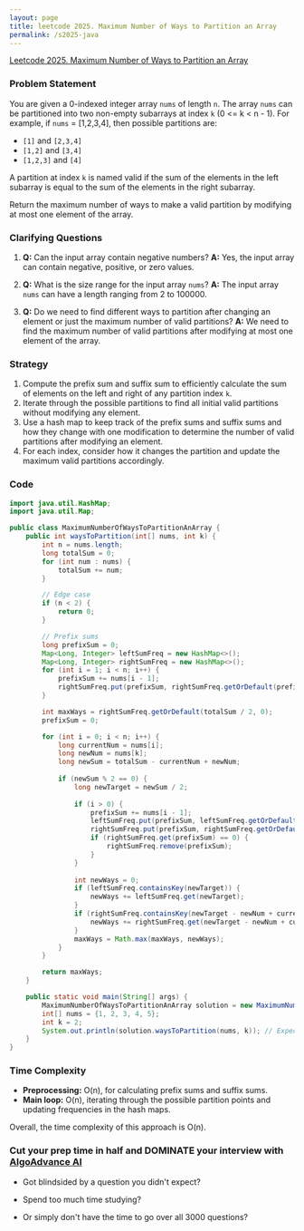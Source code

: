 ```yaml
---
layout: page
title: leetcode 2025. Maximum Number of Ways to Partition an Array
permalink: /s2025-java
---
```

[Leetcode 2025. Maximum Number of Ways to Partition an Array](https://algoadvance.github.io/algoadvance/l2025)
### Problem Statement

You are given a 0-indexed integer array `nums` of length `n`. The array `nums` can be partitioned into two non-empty subarrays at index `k` (0 <= k < n - 1). For example, if `nums` = [1,2,3,4], then possible partitions are:

- `[1]` and `[2,3,4]`
- `[1,2]` and `[3,4]`
- `[1,2,3]` and `[4]`

A partition at index `k` is named valid if the sum of the elements in the left subarray is equal to the sum of the elements in the right subarray.

Return the maximum number of ways to make a valid partition by modifying at most one element of the array.

### Clarifying Questions

1. **Q:** Can the input array contain negative numbers?
   **A:** Yes, the input array can contain negative, positive, or zero values.

2. **Q:** What is the size range for the input array `nums`?
   **A:** The input array `nums` can have a length ranging from 2 to 100000.

3. **Q:** Do we need to find different ways to partition after changing an element or just the maximum number of valid partitions?
   **A:** We need to find the maximum number of valid partitions after modifying at most one element of the array.

### Strategy

1. Compute the prefix sum and suffix sum to efficiently calculate the sum of elements on the left and right of any partition index `k`.
2. Iterate through the possible partitions to find all initial valid partitions without modifying any element.
3. Use a hash map to keep track of the prefix sums and suffix sums and how they change with one modification to determine the number of valid partitions after modifying an element.
4. For each index, consider how it changes the partition and update the maximum valid partitions accordingly.

### Code

```java
import java.util.HashMap;
import java.util.Map;

public class MaximumNumberOfWaysToPartitionAnArray {
    public int waysToPartition(int[] nums, int k) {
        int n = nums.length;
        long totalSum = 0;
        for (int num : nums) {
            totalSum += num;
        }

        // Edge case
        if (n < 2) {
            return 0;
        }

        // Prefix sums
        long prefixSum = 0;
        Map<Long, Integer> leftSumFreq = new HashMap<>();
        Map<Long, Integer> rightSumFreq = new HashMap<>();
        for (int i = 1; i < n; i++) {
            prefixSum += nums[i - 1];
            rightSumFreq.put(prefixSum, rightSumFreq.getOrDefault(prefixSum, 0) + 1);
        }

        int maxWays = rightSumFreq.getOrDefault(totalSum / 2, 0);
        prefixSum = 0;

        for (int i = 0; i < n; i++) {
            long currentNum = nums[i];
            long newNum = nums[k];
            long newSum = totalSum - currentNum + newNum;
            
            if (newSum % 2 == 0) {
                long newTarget = newSum / 2;
                
                if (i > 0) {
                    prefixSum += nums[i - 1];
                    leftSumFreq.put(prefixSum, leftSumFreq.getOrDefault(prefixSum, 0) + 1);
                    rightSumFreq.put(prefixSum, rightSumFreq.getOrDefault(prefixSum, 0) - 1);
                    if (rightSumFreq.get(prefixSum) == 0) {
                        rightSumFreq.remove(prefixSum);
                    }
                }
                
                int newWays = 0;
                if (leftSumFreq.containsKey(newTarget)) {
                    newWays += leftSumFreq.get(newTarget);
                }
                if (rightSumFreq.containsKey(newTarget - newNum + currentNum)) {
                    newWays += rightSumFreq.get(newTarget - newNum + currentNum);
                }
                maxWays = Math.max(maxWays, newWays);
            }
        }

        return maxWays;
    }

    public static void main(String[] args) {
        MaximumNumberOfWaysToPartitionAnArray solution = new MaximumNumberOfWaysToPartitionAnArray();
        int[] nums = {1, 2, 3, 4, 5};
        int k = 2;
        System.out.println(solution.waysToPartition(nums, k)); // Expected output depends on the array configuration
    }
}
```

### Time Complexity 

- **Preprocessing:** O(n), for calculating prefix sums and suffix sums.
- **Main loop:** O(n), iterating through the possible partition points and updating frequencies in the hash maps.

Overall, the time complexity of this approach is O(n).


### Cut your prep time in half and DOMINATE your interview with [AlgoAdvance AI](https://algoAdvance.com)

- Got blindsided by a question you didn't expect?

- Spend too much time studying?

- Or simply don't have the time to go over all 3000 questions?

